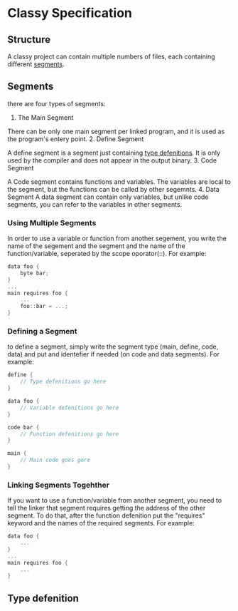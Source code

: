 # Classy Specification

## Structure

A classy project can contain multiple numbers of files, each containing different [segments](#Segments).

## Segments

there are four types of segments:

1. The Main Segment

 There can be only one main segment per linked program, and it is used as the program's entery point.
2. Define Segment

 A define segment is a segment just containing [type defenitions](#Type-Defenition). It is only used by the compiler and does not appear in the output binary.
3. Code Segment

 A Code segment contains functions and variables. The variables are local to the segment, but the functions can be called by other segemnts.
4. Data Segment
 A data segment can contain only variables, but unlike code segments, you can refer to the variables in other segments.

### Using Multiple Segments

In order to use a variable or function from another segement, you write the name of the segement and the segment and the name of the function/variable, seperated by the scope oporator(::). For example:

``` c
data foo {
    byte bar;
}
...
main requires foo {
    ...
    foo::bar = ...;
}
```

### Defining a Segment

to define a segment, simply write the segment type (main, define, code, data) and put and identefier if needed (on code and data segments). For example:

```c
define {
    // Type defenitions go here
}

data foo {
    // Variable defenitions go here
}

code bar {
    // Function defenitions go here
}

main {
    // Main code goes gere
}
```

### Linking Segments Togehther

If you want to use a function/variable from another segment, you need to tell the linker that segment requires getting the address of the other segment. To do that, after the function defenition put the "requires" keyword and the names of the required segments. For example:

```c
data foo {
    ...
}
...
main requires foo {
    ...
}
```

## Type defenition
